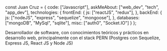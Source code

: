 const Juan Cruz = {
    code: ["Javascript"],
    askMeAbout: ["web_dev", "tech", "app_dev"],
    technologies: {
       frontEnd: {
            js: ["reactJS", "redux"],
        },
       backEnd: {
            js: ["nodeJS", "express", "sequelize", "mongoose"],
        },
        databases: ["mongoDB", "MySql", "sqlite"],
        misc: ["auth0", "Socket.IO"]
    }
};

Desarrollador de software, con conocimientos teóricos y prácticos en desarrollo web, principalmente con el stack PERN (Postgres con Sequelize, Express JS, React JS y Node JS)
